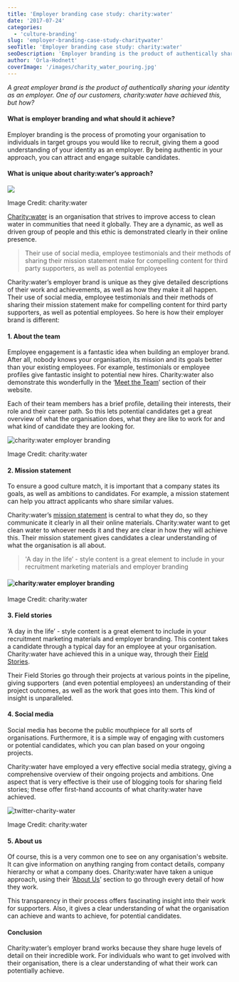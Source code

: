 ```yaml
---
title: 'Employer branding case study: charity:water'
date: '2017-07-24'
categories:
  - 'culture-branding'
slug: 'employer-branding-case-study-charitywater'
seoTitle: 'Employer branding case study: charity:water'
seoDescription: 'Employer branding is the product of authentically sharing your identity as an employer. Charity:water have achieved this, but how?'
author: 'Orla-Hodnett'
coverImage: '/images/charity_water_pouring.jpg'
---
```


_A great employer brand is the product of authentically sharing your identity as an employer. One of our customers, charity:water have achieved this, but how?_

#### **What is employer branding and what should it achieve?**

Employer branding is the process of promoting your organisation to individuals in target groups you would like to recruit, giving them a good understanding of your identity as an employer. By being authentic in your approach, you can attract and engage suitable candidates.

#### **What is unique about charity:water’s approach?**

![](/images/charity_water.png)

Image Credit: charity:water

[Charity:water](https://www.charitywater.org/stories/) is an organisation that strives to improve access to clean water in communities that need it globally. They are a dynamic, as well as driven group of people and this ethic is demonstrated clearly in their online presence.

> Their use of social media, employee testimonials and their methods of sharing their mission statement make for compelling content for third party supporters, as well as potential employees

Charity:water’s employer brand is unique as they give detailed descriptions of their work and achievements, as well as how they make it all happen. Their use of social media, employee testimonials and their methods of sharing their mission statement make for compelling content for third party supporters, as well as potential employees. So here is how their employer brand is different:

#### **1\. About the team**

Employee engagement is a fantastic idea when building an employer brand. After all, nobody knows your organisation, its mission and its goals better than your existing employees. For example, testimonials or employee profiles give fantastic insight to potential new hires. Charity:water also demonstrate this wonderfully in the ‘[Meet the Team](https://www.charitywater.org/about/staff.php)’ section of their website.

Each of their team members has a brief profile, detailing their interests, their role and their career path. So this lets potential candidates get a great overview of what the organisation does, what they are like to work for and what kind of candidate they are looking for.

![charity:water employer branding](/images/staff.jpg)

Image Credit: charity:water

#### **2\. Mission statement**

To ensure a good culture match, it is important that a company states its goals, as well as ambitions to candidates. For example, a mission statement can help you attract applicants who share similar values.

Charity:water’s [mission statement](https://www.charitywater.org/about/mission.php) is central to what they do, so they communicate it clearly in all their online materials. Charity:water want to get clean water to whoever needs it and they are clear in how they will achieve this. Their mission statement gives candidates a clear understanding of what the organisation is all about.

> 'A day in the life’ - style content is a great element to include in your recruitment marketing materials and employer branding

#### ![charity:water employer branding](/images/charitywater_2048-2000x1333.jpg)

Image Credit: charity:water

#### **3\. Field stories**

‘A day in the life’ - style content is a great element to include in your recruitment marketing materials and employer branding. This content takes a candidate through a typical day for an employee at your organisation. Charity:water have achieved this in a unique way, through their [Field Stories](https://www.charitywater.org/stories/).

Their Field Stories go through their projects at various points in the pipeline, giving supporters  (and even potential employees) an understanding of their project outcomes, as well as the work that goes into them. This kind of insight is unparalleled.

#### **4\. Social media**

Social media has become the public mouthpiece for all sorts of organisations. Furthermore, it is a simple way of engaging with customers or potential candidates, which you can plan based on your ongoing projects.

Charity:water have employed a very effective social media strategy, giving a comprehensive overview of their ongoing projects and ambitions. One aspect that is very effective is their use of blogging tools for sharing field stories; these offer first-hand accounts of what charity:water have achieved.

![twitter-charity-water](/images/twitter-charity-water.png)

Image Credit: charity:water

#### **5\. About us**

Of course, this is a very common one to see on any organisation's website. It can give information on anything ranging from contact details, company hierarchy or what a company does. Charity:water have taken a unique approach, using their ‘[About Us](https://www.charitywater.org/about/)’ section to go through every detail of how they work.

This transparency in their process offers fascinating insight into their work for supporters. Also, it gives a clear understanding of what the organisation can achieve and wants to achieve, for potential candidates.

#### **Conclusion**

Charity:water’s employer brand works because they share huge levels of detail on their incredible work. For individuals who want to get involved with their organisation, there is a clear understanding of what their work can potentially achieve.
